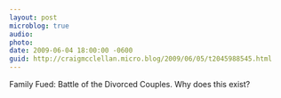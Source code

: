 ```yaml
---
layout: post
microblog: true
audio: 
photo: 
date: 2009-06-04 18:00:00 -0600
guid: http://craigmcclellan.micro.blog/2009/06/05/t2045988545.html
---
```

Family Fued: Battle of the Divorced Couples. Why does this exist?
